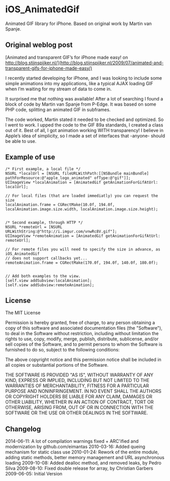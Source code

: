 iOS_AnimatedGif
===============

Animated GIF library for iPhone. Based on original work by Martin van Spanje.

Original weblog post
--------------------

[Animated and transparent GIF’s for iPhone made easy! on http://blog.stijnspijker.nl/](http://blog.stijnspijker.nl/2009/07/animated-and-transparent-gifs-for-iphone-made-easy/)

I recently started developing for iPhone, and I was looking to include some simple animations into my applications, like a typical AJAX loading GIF when I’m waiting for my stream of data to come in.

It surprised me that nothing was available! After a lot of searching I found a block of code by Martin van Spanje from P-Edge. It was based on some PHP code, splitting an animated GIF in subframes.

The code worked, Martin stated it needed to be checked and optimized. So I went to work. I upped the code to the GIF 89a standards, I created a class out of it. Best of all, I got animation working WITH transparency! I believe in Apple’s idea of simplicity, so I made a set of interfaces that -anyone- should be able to use.

Example of use
--------------

    /* First example, a local file */
    NSURL *localUrl = [NSURL fileURLWithPath:[[NSBundle mainBundle] pathForResource:@"apple_logo_animated" ofType:@"gif"]];
    UIImageView *localAnimation = [AnimatedGif getAnimationForGifAtUrl: localUrl];
    
    // For local files (that are loaded immediatly) you can request the size
    localAnimation.frame = CGRectMake(10.0f, 194.0f, localAnimation.image.size.width, localAnimation.image.size.height);
    

    /* Second example, through HTTP */
    NSURL *remoteUrl = [NSURL URLWithString:@"http://i.imgur.com/vnwRc8V.gif"];
    UIImageView *remoteAnimation = [AnimatedGif getAnimationForGifAtUrl: remoteUrl];
    
    // For remote files you will need to specify the size in advance, as iOS_AnimatedGif
    // does not support callbacks yet...
    remoteAnimation.frame = CGRectMake(170.0f, 194.0f, 140.0f, 180.0f);
    

    // Add both examples to the view.
	[self.view addSubview:localAnimation];
	[self.view addSubview:remoteAnimation];

License
---------
The MIT License 

Permission is hereby granted, free of charge, to any person obtaining a copy of this software and associated documentation files (the "Software"), to deal in the Software without restriction, including without limitation the rights to use, copy, modify, merge, publish, distribute, sublicense, and/or sell copies of the Software, and to permit persons to whom the Software is furnished to do so, subject to the following conditions: 

The above copyright notice and this permission notice shall be included in all copies or substantial portions of the Software. 

THE SOFTWARE IS PROVIDED "AS IS", WITHOUT WARRANTY OF ANY KIND, EXPRESS OR IMPLIED, INCLUDING BUT NOT LIMITED TO THE WARRANTIES OF MERCHANTABILITY, FITNESS FOR A PARTICULAR PURPOSE AND NONINFRINGEMENT. IN NO EVENT SHALL THE AUTHORS OR COPYRIGHT HOLDERS BE LIABLE FOR ANY CLAIM, DAMAGES OR OTHER LIABILITY, WHETHER IN AN ACTION OF CONTRACT, TORT OR OTHERWISE, ARISING FROM, OUT OF OR IN CONNECTION WITH THE SOFTWARE OR THE USE OR OTHER DEALINGS IN THE SOFTWARE.

Changelog
---------
2014-06-11: A lot of compilation warnings fixed + ARC'ified and modernization by github.com/eimantas
2010-03-16: Added queing mechanism for static class use
2010-01-24: Rework of the entire module, adding static methods, better memory management and URL asynchronous loading
2009-10-08: Added dealloc method, and removed leaks, by Pedro Silva
2009-08-10: Fixed double release for array, by Christian Garbers
2009-06-05: Initial Version
